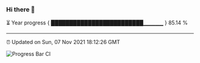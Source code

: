 ### Hi there 👋

⏳ Year progress { █████████████████████████▁▁▁▁▁ } 85.14 %

---

⏰ Updated on Sun, 07 Nov 2021 18:12:26 GMT

![Progress Bar CI](https://github.com/liununu/liununu/workflows/Progress%20Bar%20CI/badge.svg)
